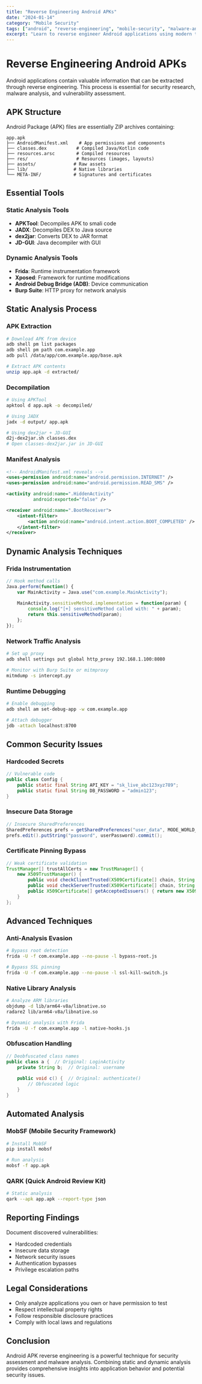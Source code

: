 ```yaml
---
title: "Reverse Engineering Android APKs"
date: "2024-01-14"
category: "Mobile Security"
tags: ["android", "reverse-engineering", "mobile-security", "malware-analysis"]
excerpt: "Learn to reverse engineer Android applications using modern tools and techniques. Discover hidden functionality, security flaws, and malicious behavior."
---
```


# Reverse Engineering Android APKs

Android applications contain valuable information that can be extracted through reverse engineering. This process is essential for security research, malware analysis, and vulnerability assessment.

## APK Structure

Android Package (APK) files are essentially ZIP archives containing:

```
app.apk
├── AndroidManifest.xml    # App permissions and components
├── classes.dex           # Compiled Java/Kotlin code
├── resources.arsc        # Compiled resources
├── res/                  # Resources (images, layouts)
├── assets/              # Raw assets
├── lib/                 # Native libraries
└── META-INF/            # Signatures and certificates
```

## Essential Tools

### Static Analysis Tools
- **APKTool**: Decompiles APK to smali code
- **JADX**: Decompiles DEX to Java source
- **dex2jar**: Converts DEX to JAR format
- **JD-GUI**: Java decompiler with GUI

### Dynamic Analysis Tools
- **Frida**: Runtime instrumentation framework
- **Xposed**: Framework for runtime modifications
- **Android Debug Bridge (ADB)**: Device communication
- **Burp Suite**: HTTP proxy for network analysis

## Static Analysis Process

### APK Extraction
```bash
# Download APK from device
adb shell pm list packages
adb shell pm path com.example.app
adb pull /data/app/com.example.app/base.apk

# Extract APK contents
unzip app.apk -d extracted/
```

### Decompilation
```bash
# Using APKTool
apktool d app.apk -o decompiled/

# Using JADX
jadx -d output/ app.apk

# Using dex2jar + JD-GUI
d2j-dex2jar.sh classes.dex
# Open classes-dex2jar.jar in JD-GUI
```

### Manifest Analysis
```xml
<!-- AndroidManifest.xml reveals -->
<uses-permission android:name="android.permission.INTERNET" />
<uses-permission android:name="android.permission.READ_SMS" />

<activity android:name=".HiddenActivity" 
          android:exported="false" />

<receiver android:name=".BootReceiver">
    <intent-filter>
        <action android:name="android.intent.action.BOOT_COMPLETED" />
    </intent-filter>
</receiver>
```

## Dynamic Analysis Techniques

### Frida Instrumentation
```javascript
// Hook method calls
Java.perform(function() {
    var MainActivity = Java.use("com.example.MainActivity");
    
    MainActivity.sensitiveMethod.implementation = function(param) {
        console.log("[+] sensitiveMethod called with: " + param);
        return this.sensitiveMethod(param);
    };
});
```

### Network Traffic Analysis
```bash
# Set up proxy
adb shell settings put global http_proxy 192.168.1.100:8080

# Monitor with Burp Suite or mitmproxy
mitmdump -s intercept.py
```

### Runtime Debugging
```bash
# Enable debugging
adb shell am set-debug-app -w com.example.app

# Attach debugger
jdb -attach localhost:8700
```

## Common Security Issues

### Hardcoded Secrets
```java
// Vulnerable code
public class Config {
    public static final String API_KEY = "sk_live_abc123xyz789";
    public static final String DB_PASSWORD = "admin123";
}
```

### Insecure Data Storage
```java
// Insecure SharedPreferences
SharedPreferences prefs = getSharedPreferences("user_data", MODE_WORLD_READABLE);
prefs.edit().putString("password", userPassword).commit();
```

### Certificate Pinning Bypass
```java
// Weak certificate validation
TrustManager[] trustAllCerts = new TrustManager[] {
    new X509TrustManager() {
        public void checkClientTrusted(X509Certificate[] chain, String authType) {}
        public void checkServerTrusted(X509Certificate[] chain, String authType) {}
        public X509Certificate[] getAcceptedIssuers() { return new X509Certificate[0]; }
    }
};
```

## Advanced Techniques

### Anti-Analysis Evasion
```bash
# Bypass root detection
frida -U -f com.example.app --no-pause -l bypass-root.js

# Bypass SSL pinning
frida -U -f com.example.app --no-pause -l ssl-kill-switch.js
```

### Native Library Analysis
```bash
# Analyze ARM libraries
objdump -d lib/arm64-v8a/libnative.so
radare2 lib/arm64-v8a/libnative.so

# Dynamic analysis with Frida
frida -U -f com.example.app -l native-hooks.js
```

### Obfuscation Handling
```java
// Deobfuscated class names
public class a {  // Original: LoginActivity
    private String b;  // Original: username
    
    public void c() {  // Original: authenticate()
        // Obfuscated logic
    }
}
```

## Automated Analysis

### MobSF (Mobile Security Framework)
```bash
# Install MobSF
pip install mobsf

# Run analysis
mobsf -f app.apk
```

### QARK (Quick Android Review Kit)
```bash
# Static analysis
qark --apk app.apk --report-type json
```

## Reporting Findings

Document discovered vulnerabilities:
- Hardcoded credentials
- Insecure data storage
- Network security issues
- Authentication bypasses
- Privilege escalation paths

## Legal Considerations

- Only analyze applications you own or have permission to test
- Respect intellectual property rights
- Follow responsible disclosure practices
- Comply with local laws and regulations

## Conclusion

Android APK reverse engineering is a powerful technique for security assessment and malware analysis. Combining static and dynamic analysis provides comprehensive insights into application behavior and potential security issues.